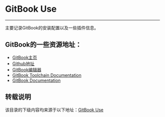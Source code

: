 # GitBook Use
----

主要记录GitBook的安装配置以及一些插件信息。

## GitBook的一些资源地址：
* [GitBook主页](https://www.gitbook.com/)
* [Github地址](https://github.com/GitbookIO/)
* [GitBook编辑器](https://www.gitbook.com/editor/osx)
* [GitBook Toolchain Documentation](http://toolchain.gitbook.com/)
* [GitBook Documentation](http://help.gitbook.com/)

## 转载说明
该目录的下级内容均来源于以下地址：[GitBook Use](https://github.com/zhangjikai/gitbook-use)
